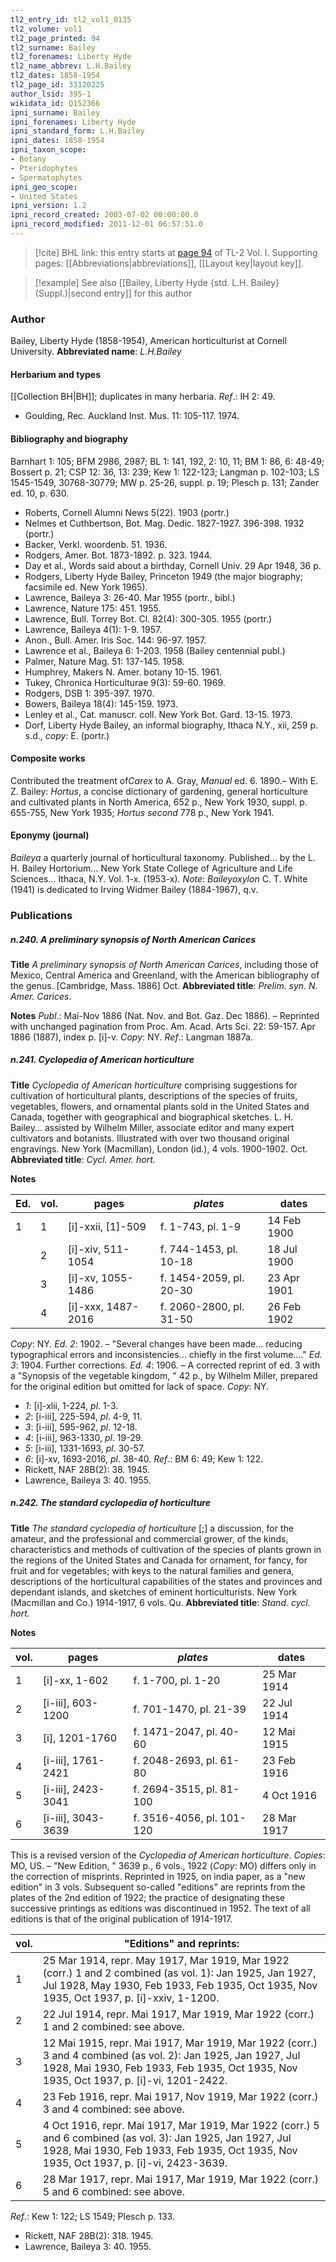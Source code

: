 ```yaml
---
tl2_entry_id: tl2_vol1_0135
tl2_volume: vol1
tl2_page_printed: 94
tl2_surname: Bailey
tl2_forenames: Liberty Hyde
tl2_name_abbrev: L.H.Bailey
tl2_dates: 1858-1954
tl2_page_id: 33120225
author_lsid: 395-1
wikidata_id: Q152366
ipni_surname: Bailey
ipni_forenames: Liberty Hyde
ipni_standard_form: L.H.Bailey
ipni_dates: 1858-1954
ipni_taxon_scope: 
- Botany
- Pteridophytes
- Spermatophytes
ipni_geo_scope: 
- United States
ipni_version: 1.2
ipni_record_created: 2003-07-02 00:00:00.0
ipni_record_modified: 2011-12-01 06:57:51.0
---
```



> [!cite] BHL link: this entry starts at [page 94](https://www.biodiversitylibrary.org/page/33120225) of TL-2 Vol. I.
> Supporting pages: [[Abbreviations|abbreviations]], [[Layout key|layout key]].

> [!example] See also [[Bailey, Liberty Hyde {std. L.H. Bailey} (Suppl.)|second entry]] for this author

### Author

Bailey, Liberty Hyde (1858-1954), American horticulturist at Cornell University. 
**Abbreviated name**: *L.H.Bailey*

#### Herbarium and types

[[Collection BH|BH]]; duplicates in many herbaria.
*Ref*.: IH 2: 49.
- Goulding, Rec. Auckland Inst. Mus. 11: 105-117. 1974.

#### Bibliography and biography

Barnhart 1: 105; BFM 2986, 2987; BL 1: 141, 192, 2: 10, 11; BM 1: 86, 6: 48-49; Bossert p. 21; CSP 12: 36, 13: 239; Kew 1: 122-123; Langman p. 102-103; LS 1545-1549, 30768-30779; MW p. 25-26, suppl. p. 19; Plesch p. 131; Zander ed. 10, p. 630.
- Roberts, Cornell Alumni News 5(22). 1903 (portr.)
- Nelmes et Cuthbertson, Bot. Mag. Dedic. 1827-1927. 396-398. 1932 (portr.)
- Backer, Verkl. woordenb. 51. 1936.
- Rodgers, Amer. Bot. 1873-1892. p. 323. 1944.
- Day et al., Words said about a birthday, Cornell Univ. 29 Apr 1948, 36 p.
- Rodgers, Liberty Hyde Bailey, Princeton 1949 (the major biography; facsimile ed. New York 1965).
- Lawrence, Baileya 3: 26-40. Mar 1955 (portr., bibl.)
- Lawrence, Nature 175: 451. 1955.
- Lawrence, Bull. Torrey Bot. Cl. 82(4): 300-305. 1955 (portr.)
- Lawrence, Baileya 4(1): 1-9. 1957.
- Anon., Bull. Amer. Iris Soc. 144: 96-97. 1957.
- Lawrence et al., Baileya 6: 1-203. 1958 (Bailey centennial publ.)
- Palmer, Nature Mag. 51: 137-145. 1958.
- Humphrey, Makers N. Amer. botany 10-15. 1961.
- Tukey, Chronica Horticulturae 9(3): 59-60. 1969.
- Rodgers, DSB 1: 395-397. 1970.
- Bowers, Baileya 18(4): 145-159. 1973.
- Lenley et al., Cat. manuscr. coll. New York Bot. Gard. 13-15. 1973.
- Dorf, Liberty Hyde Bailey, an informal biography, Ithaca N.Y., xii, 259 p. s.d., *copy*: E. (portr.)

#### Composite works

Contributed the treatment of*Carex* to A. Gray, *Manual* ed. 6. 1890.– With E. Z. Bailey: *Hortus*, a concise dictionary of gardening, general horticulture and cultivated plants in North America, 652 p., New York 1930, suppl. p. 655-755, New York 1935; *Hortus second* 778 p., New York 1941.

#### Eponymy (journal)

*Baileya* a quarterly journal of horticultural taxonomy. Published... by the L. H. Bailey Hortorium... New York State College of Agriculture and Life Sciences... Ithaca, N.Y. Vol. 1-x. (1953-x).
*Note*: *Baileyoxylon* C. T. White (1941) is dedicated to Irving Widmer Bailey (1884-1967), q.v.

### Publications

##### n.240. A preliminary synopsis of North American Carices

**Title**
*A preliminary synopsis of North American Carices*, including those of Mexico, Central America and Greenland, with the American bibliography of the genus. \[Cambridge, Mass. 1886\] Oct.
**Abbreviated title**: *Prelim. syn. N. Amer. Carices*.

**Notes**
*Publ*.: Mai-Nov 1886 (Nat. Nov. and Bot. Gaz. Dec 1886). – Reprinted with unchanged pagination from Proc. Am. Acad. Arts Sci. 22: 59-157. Apr 1886 (1887), index p. \[i\]-v.
*Copy*: NY.
*Ref*.: Langman 1887a.

##### n.241. Cyclopedia of American horticulture

**Title**
*Cyclopedia of American horticulture* comprising suggestions for cultivation of horticultural plants, descriptions of the species of fruits, vegetables, flowers, and ornamental plants sold in the United States and Canada, together with geographical and biographical sketches. L. H. Bailey... assisted by Wilhelm Miller, associate editor and many expert cultivators and botanists. Illustrated with over two thousand original engravings. New York (Macmillan), London (id.), 4 vols. 1900-1902. Oct.
**Abbreviated title**: *Cycl. Amer. hort.*

**Notes**

|Ed.	|vol.	|pages	|*plates*	|dates|
|---	|---	|---	|---	|---	|
|1	|1	|\[i\]-xxii, \[1\]-509	|f. 1-743, pl. 1-9	|14 Feb 1900|
|	|2	|\[i\]-xiv, 511-1054	|f. 744-1453, pl. 10-18	|18 Jul 1900|
|	|3	|\[i\]-xv, 1055-1486	|f. 1454-2059, pl. 20-30	|23 Apr 1901|
|	|4	|\[i\]-xxx, 1487-2016	|f. 2060-2800, pl. 31-50	|26 Feb 1902|

*Copy*: NY.
*Ed. 2*: 1902. – "Several changes have been made... reducing typographical errors and inconsistencies... chiefly in the first volume...."
*Ed. 3*: 1904. Further corrections.
*Ed. 4*: 1906. – A corrected reprint of ed. 3 with a "Synopsis of the vegetable kingdom, " 42 p., by Wilhelm Miller, prepared for the original edition but omitted for lack of space. *Copy*: NY.
- *1*: \[i\]-xlii, 1-224, *pl*. 1-3.
- *2*: \[i-iii\], 225-594, *pl*. 4-9, 11.
- *3*: \[i-iii\], 595-962, *pl*. 12-18.
- *4*: \[i-iii\], 963-1330, *pl*. 19-29.
- *5*: \[i-iii\], 1331-1693, *pl*. 30-57.
- *6*: \[i\]-xv, 1693-2016, *pl*. 38-40.
*Ref*.: BM 6: 49; Kew 1: 122.
- Rickett, NAF 28B(2): 38. 1945.
- Lawrence, Baileya 3: 40. 1955.

##### n.242. The standard cyclopedia of horticulture

**Title**
*The standard cyclopedia of horticulture* \[;\] a discussion, for the amateur, and the professional and commercial grower, of the kinds, characteristics and methods of cultivation of the species of plants grown in the regions of the United States and Canada for ornament, for fancy, for fruit and for vegetables; with keys to the natural families and genera, descriptions of the horticultural capabilities of the states and provinces and dependant islands, and sketches of eminent horticulturists. New York (Macmillan and Co.) 1914-1917, 6 vols. Qu.
**Abbreviated title**: *Stand. cycl. hort.*

**Notes**

|vol.	|pages	|*plates*	|dates|
|---	|---	|---	|---	|
|1	|\[i\]-xx, 1-602	|f. 1-700, pl. 1-20	|25 Mar 1914|
|2	|\[i-iii\], 603-1200	|f. 701-1470, pl. 21-39	|22 Jul 1914|
|3	|\[i\], 1201-1760	|f. 1471-2047, pl. 40-60	|12 Mai 1915|
|4	|\[i-iii\], 1761-2421	|f. 2048-2693, pl. 61-80	|23 Feb 1916|
|5	|\[i-iii\], 2423-3041	|f. 2694-3515, pl. 81-100	|4 Oct 1916|
|6	|\[i-iii\], 3043-3639	|f. 3516-4056, pl. 101-120	|28 Mar 1917|

This is a revised version of the *Cyclopedia of American horticulture. Copies*: MO, US. – "New Edition, " 3639 p., 6 vols., 1922 (*Copy*: MO) differs only in the correction of misprints.
Reprinted in 1925, on india paper, as a "new edition" in 3 vols. Subsequent so-called "editions" are reprints from the plates of the 2nd edition of 1922; the practice of designating these successive printings as editions was discontinued in 1952. The text of all editions is that of the original publication of 1914-1917.

|vol.	|"Editions" and reprints:|
|---	|---	|
|1	|25 Mar 1914, repr. May 1917, Mar 1919, Mar 1922 (corr.) 1 and 2 combined (as vol. 1): Jan 1925, Jan 1927, Jul 1928, May 1930, Feb 1933, Feb 1935, Oct 1935, Nov 1935, Oct 1937, p. \[i\]-xxiv, 1-1200.|
|2	|22 Jul 1914, repr. Mai 1917, Mar 1919, Mar 1922 (corr.) 1 and 2 combined: see above.|
|3	|12 Mai 1915, repr. Mai 1917, Mar 1919, Mar 1922 (corr.) 3 and 4 combined (as vol. 2): Jan 1925, Jan 1927, Jul 1928, Mai 1930, Feb 1933, Feb 1935, Oct 1935, Nov 1935, Oct 1937, p. \[i\]-vi, 1201-2422.|
|4	|23 Feb 1916, repr. Mai 1917, Nov 1919, Mar 1922 (corr.) 3 and 4 combined: see above.|
|5	|4 Oct 1916, repr. Mai 1917, Mar 1919, Mar 1922 (corr.) 5 and 6 combined (as vol. 3): Jan 1925, Jan 1927, Jul 1928, Mai 1930, Feb 1933, Feb 1935, Oct 1935, Nov 1935, Oct 1937, p. \[i\]-vi, 2423-3639.
|6	|28 Mar 1917, repr. Mai 1917, Mar 1919, Mar 1922 (corr.) 5 and 6 combined: see above.|

*Ref*.: Kew 1: 122; LS 1549; Plesch p. 133.
- Rickett, NAF 28B(2): 318. 1945.
- Lawrence, Baileya 3: 40. 1955.


